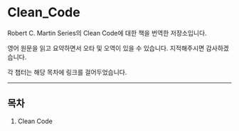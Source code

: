 # Clean_Code
Robert C. Martin Series의 Clean Code에 대한 책을 번역한 저장소입니다.

영어 원문을 읽고 요약하면서 오타 및 오역이 있을 수 있습니다. 지적해주시면 감사하겠습니다. 

각 챕터는 해당 목차에 링크를 걸어두었습니다.

---

## 목차

1. Clean Code